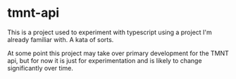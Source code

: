 # tmnt-api

This is a project used to experiment with typescript using a project I'm already familiar with. A kata of sorts.

At some point this project may take over primary development for the TMNT api, but for now it is just for experimentation and is likely to change significantly over time.
